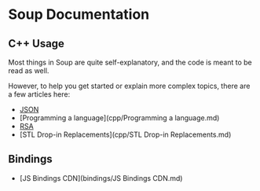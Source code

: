 # Soup Documentation

## C++ Usage

Most things in Soup are quite self-explanatory, and the code is meant to be read as well.

However, to help you get started or explain more complex topics, there are a few articles here:

- [JSON](cpp/JSON.md)
- [Programming a language](cpp/Programming a language.md)
- [RSA](cpp/RSA.md)
- [STL Drop-in Replacements](cpp/STL Drop-in Replacements.md)

## Bindings

- [JS Bindings CDN](bindings/JS Bindings CDN.md)
